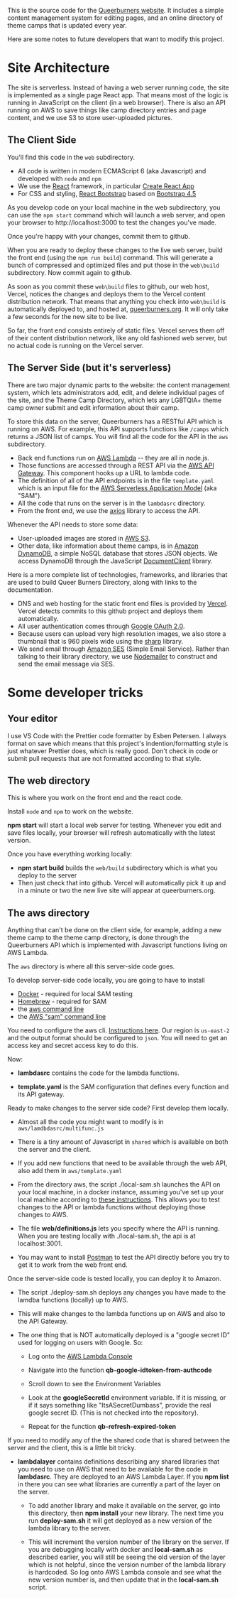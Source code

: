 This is the source code for the [Queerburners website](https://queerburners.org). It includes a simple content management system for editing pages, and an online directory of theme camps that is updated every year.

Here are some notes to future developers that want to modify this project.

# Site Architecture

The site is serverless. Instead of having a web server running code, the site is implemented as a single page React app. That means most of the logic is running in JavaScript on the client (in a web browser). There is also an API running on AWS to save things like camp directory entries and page content, and we use S3 to store user-uploaded pictures.

## The Client Side

You'll find this code in the `web` subdirectory.

- All code is written in modern ECMAScript 6 (aka Javascript) and developed with `node` and `npm`
- We use the [React](https://reactjs.org/docs/getting-started.html) framework, in particular [Create React App](https://create-react-app.dev/)
- For CSS and styling, [React Bootstrap](https://react-bootstrap.github.io/getting-started/introduction/) based on [Bootstrap 4.5](https://getbootstrap.com/docs/4.5/getting-started/introduction/)

As you develop code on your local machine in the web subdirectory, you can use the `npm start` command which will launch a web server, and open your browser to http://localhost:3000 to test the changes you've made.

Once you're happy with your changes, commit them to github.

When you are ready to deploy these changes to the live web server, build the front end (using the `npm run build`) command. This will generate a bunch of compressed and optimized files and put those in the `web\build` subdirectory. Now commit again to github.

As soon as you commit these `web\build` files to github, our web host, Vercel, notices the changes and deploys them to the Vercel content distribution network. That means that anything you check into `web\build` is automatically deployed to, and hosted at, [queerburners.org](https://queerburners.org). It will only take a few seconds for the new site to be live.

So far, the front end consists entirely of static files. Vercel serves them off of their content distribution network, like any old fashioned web server, but no actual code is running on the Vercel server.

## The Server Side (but it's serverless)

There are two major dynamic parts to the website: the content management system, which lets administrators add, edit, and delete individual pages of the site, and the Theme Camp Directory, which lets any LGBTQIA+ theme camp owner submit and edit information about their camp.

To store this data on the server, Queerburners has a RESTful API which is running on AWS. For example, this API supports functions like `/camps` which returns a JSON list of camps. You will find all the code for the API in the `aws` subdirectory.

- Back end functions run on [AWS Lambda](https://docs.aws.amazon.com/lambda/latest/dg/welcome.html) -- they are all in node.js.
- Those functions are accessed through a REST API via the [AWS API Gateway](https://docs.aws.amazon.com/apigateway/latest/developerguide/welcome.html). This component hooks up a URL to lambda code.
- The definition of all of the API endpoints is in the file `template.yaml` which is an input file for the [AWS Serverless Application Model](https://docs.aws.amazon.com/serverless-application-model/latest/developerguide/what-is-sam.html) (aka "SAM").
- All the code that runs on the server is in the `lambdasrc` directory.
- From the front end, we use the [axios](https://github.com/axios/axios) library to access the API.

Whenever the API needs to store some data:

- User-uploaded images are stored in [AWS S3](https://docs.aws.amazon.com/AmazonS3/latest/dev/Welcome.html).
- Other data, like information about theme camps, is in [Amazon DynamoDB](https://docs.aws.amazon.com/amazondynamodb/latest/developerguide/Introduction.html), a simple NoSQL database that stores JSON objects. We access DynamoDB through the JavaScript [DocumentClient](https://docs.aws.amazon.com/AWSJavaScriptSDK/latest/AWS/DynamoDB/DocumentClient.html) library.

Here is a more complete list of technologies, frameworks, and libraries that are used to build Queer Burners Directory, along with links to the documentation.

- DNS and web hosting for the static front end files is provided by [Vercel](https://vercel.com/docs/configuration#introduction/configuration-reference). Vercel detects commits to this github project and deploys them automatically.
- All user authentication comes through [Google OAuth 2.0](https://developers.google.com/identity/protocols/oauth2/web-server).
- Because users can upload very high resolution images, we also store a thumbnail that is 960 pixels wide using the [sharp](https://sharp.pixelplumbing.com/) library.
- We send email through [Amazon SES](https://docs.aws.amazon.com/ses/latest/DeveloperGuide/Welcome.html) (Simple Email Service). Rather than talking to their library directory, we use [Nodemailer](https://nodemailer.com/about/) to construct and send the email message via SES.

# Some developer tricks

## Your editor

I use VS Code with the Prettier code formatter by Esben Petersen. I always format on save which means that this project's indention/formatting style is just whatever Prettier does, which is really good. Don't check in code or submit pull requests that are not formatted according to that style.

## The **web** directory

This is where you work on the front end and the react code.

Install `node` and `npm` to work on the website.

**npm start** will start a local web server for testing. Whenever you edit and save files locally, your browser will refresh automatically with the latest version.

Once you have everything working locally:

- **npm start build** builds the `web/build` subdirectory which is what you deploy to the server
- Then just check that into github. Vercel will automatically pick it up and in a minute or two the new live site will appear at queerburners.org.

## The **aws** directory

Anything that can't be done on the client side, for example, adding a new theme camp to the theme camp directory, is done through the Queerburners API which is implemented with Javascript functions living on AWS Lambda.

The `aws` directory is where all this server-side code goes.

To develop server-side code locally, you are going to have to install

- [Docker](https://www.docker.com) - required for local SAM testing
- [Homebrew](https://brew.sh) - required for SAM
- the [aws command line](https://aws.amazon.com/cli/)
- the [AWS "sam" command line](https://docs.aws.amazon.com/serverless-application-model/latest/developerguide/serverless-sam-cli-install.html)

You need to configure the aws cli. [Instructions here](https://docs.aws.amazon.com/cli/latest/userguide/cli-configure-quickstart.html). Our region is `us-east-2` and the output format should be configured to `json`. You will need to get an access key and secret access key to do this.

Now:

- **lambdasrc** contains the code for the lambda functions.

- **template.yaml** is the SAM configuration that defines every function and its API gateway.

Ready to make changes to the server side code? First develop them locally.

- Almost all the code you might want to modify is in `aws/lamdbdasrc/multifunc.js`

- There is a tiny amount of Javascript in `shared` which is available on both the server and the client.

- If you add new functions that need to be available through the web API, also add them in `aws/template.yaml`

- From the directory aws, the script ./local-sam.sh launches the API on your local machine, in a docker instance, assuming you've set up your local machine according to [these instructions](https://docs.aws.amazon.com/serverless-application-model/latest/developerguide/serverless-sam-cli-install-mac.html). This allows you to test changes to the API or lambda functions without deploying those changes to AWS.

- The file **web/definitions.js** lets you specify where the API is running. When you are testing locally with ./local-sam.sh, the api is at localhost:3001.

- You may want to install [Postman](https://www.postman.com) to test the API directly before you try to get it to work from the web front end.

Once the server-side code is tested locally, you can deploy it to Amazon.

- The script ./deploy-sam.sh deploys any changes you have made to the lamdba functions (locally) up to AWS.

- This will make changes to the lambda functions up on AWS and also to the API Gateway.

- The one thing that is NOT automatically deployed is a "google secret ID" used for logging on users with Google. So:

  - Log onto the [AWS Lambda Console](https://us-east-2.console.aws.amazon.com/lambda/home?region=us-east-2#/discover)

  - Navigate into the function **qb-google-idtoken-from-authcode**

  - Scroll down to see the Environment Variables

  - Look at the **googleSecretId** environment variable. If
    it is missing, or if it says something like "ItsASecretDumbass", provide the real google secret ID. (This is not checked into the repository).

  - Repeat for the function **qb-refresh-expired-token**

If you need to modify any of the the shared code that is shared between the server and the client, this is a little bit tricky.

- **lambdalayer** contains definitions describing any shared libraries that you need to use on AWS that need to be available for the code in **lambdasrc**. They are deployed to an AWS Lambda Layer. If you **npm list** in there you can see what libraries are currently a part of the layer on the server.

  - To add another library and make it available on the server, go into this directory, then **npm install** your new library. The next time you run **deploy-sam.sh** it will get deployed as a new version of the lambda library to the server.

  - This will increment the version number of the library on the server. If you are debugging locally with docker and **local-sam.sh** as described earlier, you will still be seeing the old version of the layer which is not helpful, since the version number of the lambda library is hardcoded. So log onto AWS Lambda console and see what the new version number is, and then update that in the **local-sam.sh** script.
